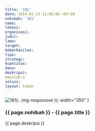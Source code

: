 ```yaml
---
title: '181'
date: 2014-01-23 11:08:00 +07:00
nohibah: '181'
nama:
lokasi:
organisasi:
judul:
lama:
target:
keberhasilan:
tipe:
strategi:
kuantitas:
dana:
deskripsi:
masalah:a
solusi:
layout: hibah
---
```


![181](/static/img/hibahcms/181.png){: .img-responsive }{: width="350" }

### {{ page.nohibah }} - {{ page.title }}

{{ page.deskripsi }}
